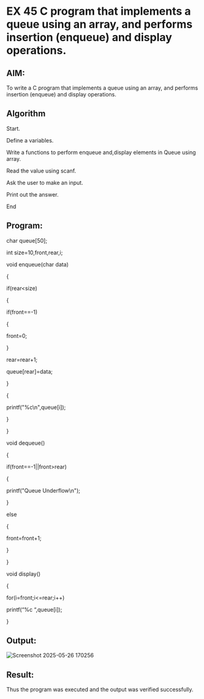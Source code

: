 # EX 45 C program that implements a queue using an array, and performs insertion (enqueue) and display operations.

## AIM:

To write a C program that implements a queue using an array, and performs insertion (enqueue) and display operations. 

## Algorithm

Start.

Define a variables.

Write a functions to perform enqueue and,display elements in Queue using array.

Read the value using scanf.

Ask the user to make an input.

Print out the answer.

End   

## Program:

char queue[50];

int size=10,front,rear,i; 

void enqueue(char data)

{

if(rear<size)

{

if(front==-1)

{

front=0;

}

rear=rear+1; 

queue[rear]=data;

}

{

printf("%c\n",queue[i]);

}

}

void dequeue()

{

if(front==-1||front>rear)

{

printf("Queue Underflow\n");

}

else

{

front=front+1;

}

}

void display()

{

for(i=front;i<=rear;i++)

printf(“%c “,queue[i]);

}



## Output:

![Screenshot 2025-05-26 170256](https://github.com/user-attachments/assets/b945182b-5f74-4760-a223-09f7ac747f53)


## Result:

Thus the program was executed and the output was verified successfully.
